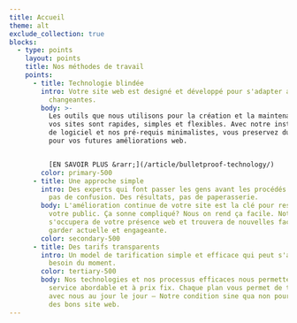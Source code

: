 ```yaml
---
title: Accueil
theme: alt
exclude_collection: true
blocks:
  - type: points
    layout: points
    title: Nos méthodes de travail
    points:
      - title: Technologie blindée
        intro: Votre site web est designé et développé pour s'adapter aux technologies
          changeantes.
        body: >-
          Les outils que nous utilisons pour la création et la maintenance de
          vos sites sont rapides, simples et flexibles. Avec notre installation
          de logiciel et nos pré-requis minimalistes, vous preservez du budget
          pour vos futures améliorations web. 


          [EN SAVOIR PLUS &rarr;](/article/bulletproof-technology/)
        color: primary-500
      - title: Une approche simple
        intro: Des experts qui font passer les gens avant les procédés. De la clarté,
          pas de confusion. Des résultats, pas de paperasserie.
        body: L'amélioration continue de votre site est la clé pour rester connecté avec
          votre public. Ça sonne compliqué? Nous on rend ça facile. Notre équipe
          s'occupera de votre présence web et trouvera de nouvelles façon de la
          garder actuelle et engageante.
        color: secondary-500
      - title: Des tarifs transparents
        intro: Un model de tarification simple et efficace qui peut s'adapter à vos
          besoin du moment.
        color: tertiary-500
        body: Nos technologies et nos processus efficaces nous permettent d'offrir un
          service abordable et à prix fix. Chaque plan vous permet de travailler
          avec nous au jour le jour – Notre condition sine qua non pour bâtir
          des bons site web.
---
```

